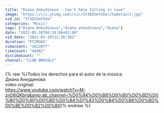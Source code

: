 ```yaml
---
title: "Diana Ankudinova - Can't help falling in love"
image: "https:\/\/i.ytimg.com\/vi\/SY3OZVmfGVw\/hqdefault.jpg"
vid_id: "SY3OZVmfGVw"
categories: "Music"
tags: ["Diana Ankudinova","diana ankudinova","diana"]
date: "2022-05-10T04:39:06+03:00"
vid_date: "2022-02-10T22:36:58Z"
duration: "PT2M36S"
viewcount: "1622077"
likeCount: "44962"
dislikeCount: ""
channel: "CLUB BROCOLI"
---
```

{% raw %}Todos los derechos para el autor de la música:<br />Диана Анкудинова<br />video original:<br /><a rel="nofollow" target="blank" href="https://www.youtube.com/watch?v=M-znD6QKbrg&amp;ab_channel=%D0%94%D0%B8%D0%B0%D0%BD%D0%B0%D0%90%D0%BD%D0%BA%D1%83%D0%B4%D0%B8%D0%BD%D0%BE%D0%B2%D0%B0">https://www.youtube.com/watch?v=M-znD6QKbrg&amp;ab_channel=%D0%94%D0%B8%D0%B0%D0%BD%D0%B0%D0%90%D0%BD%D0%BA%D1%83%D0%B4%D0%B8%D0%BD%D0%BE%D0%B2%D0%B0</a>{% endraw %}
